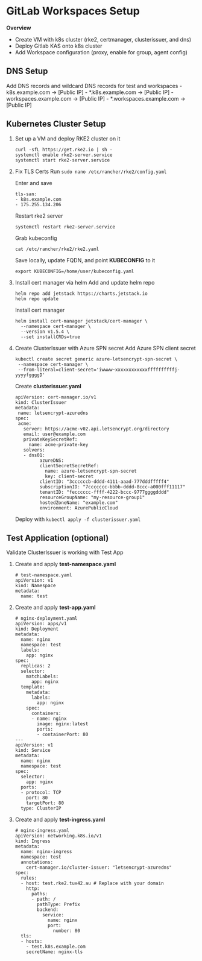 # GitLab Workspaces Setup

**Overview**
- Create VM with k8s cluster (rke2, certmanager, clusterissuer, and dns)
- Deploy Gitlab KAS onto k8s cluster
- Add Workspace configuration (proxy, enable for group, agent config)

## DNS Setup
Add DNS records and wildcard DNS records for test and workspaces
  	- k8s.example.com -> [Public IP]
  	- *.k8s.example.com -> [Public IP]
  	- workspaces.example.com -> [Public IP]
  	- *.workspaces.example.com -> [Public IP]

## Kubernetes Cluster Setup
1. Set up a VM and deploy RKE2 cluster on it
    ```
    curl -sfL https://get.rke2.io | sh -
    systemctl enable rke2-server.service
    systemctl start rke2-server.service
    ```
2. Fix TLS Certs
    Run `sudo nano /etc/rancher/rke2/config.yaml`

    Enter and save
    ```
    tls-san:
    - k8s.example.com
    - 175.255.134.206
    ```
    Restart rke2 server
    ```
    systemctl restart rke2-server.service
    ```
    Grab kubeconfig
    ```
    cat /etc/rancher/rke2/rke2.yaml
    ```
    Save locally, update FQDN, and point **KUBECONFIG** to it
    ```
    export KUBECONFIG=/home/user/kubeconfig.yaml
    ```

3. Install cert manager via helm
    Add and update helm repo
    ```
    helm repo add jetstack https://charts.jetstack.io
    helm repo update
    ```
    Install cert manager
    ```
    helm install cert-manager jetstack/cert-manager \
      --namespace cert-manager \
      --version v1.5.4 \
      --set installCRDs=true
    ```
   
4. Create ClusterIssuer with Azure SPN secret
    Add Azure SPN client secret
    ```
    kubectl create secret generic azure-letsencrypt-spn-secret \
     --namespace cert-manager \
     --from-literal=client-secret='iwwww~xxxxxxxxxxxxffffffffffj-yyyyfggggD' 
    ```
    Create **clusterissuer.yaml**
    ```
    apiVersion: cert-manager.io/v1
    kind: ClusterIssuer
    metadata:
     name: letsencrypt-azuredns
    spec:
     acme:
       server: https://acme-v02.api.letsencrypt.org/directory
       email: user@example.com
       privateKeySecretRef:
         name: acme-private-key
       solvers:
       - dns01:
             azureDNS:
             clientSecretSecretRef:
               name: azure-letsencrypt-spn-secret
               key: client-secret
             clientID: "3ccccccb-dddd-4111-aaad-777dddfffff4"
             subscriptionID: "7ccccccc-bbbb-dddd-8ccc-a000fff11117"
             tenantID: "fecccccc-ffff-4222-bccc-9777ggggdddd"
             resourceGroupName: "my-resource-group1"
             hostedZoneName: "example.com"
             environment: AzurePublicCloud
    ```
    Deploy with `kubectl apply -f clusterissuer.yaml`

## Test Application (optional)

Validate ClusterIssuer is working with Test App

1. Create and apply **test-namespace.yaml**
    ```
    # test-namespace.yaml
    apiVersion: v1
    kind: Namespace
    metadata:
      name: test
    ```
2. Create and apply **test-app.yaml**
    ```
    # nginx-deployment.yaml
    apiVersion: apps/v1
    kind: Deployment
    metadata:
      name: nginx
      namespace: test
      labels:
        app: nginx
    spec:
      replicas: 2
      selector:
        matchLabels:
          app: nginx
      template:
        metadata:
          labels:
            app: nginx
        spec:
          containers:
          - name: nginx
            image: nginx:latest
            ports:
            - containerPort: 80
    ---
    apiVersion: v1
    kind: Service
    metadata:
      name: nginx
      namespace: test
    spec:
      selector:
        app: nginx
      ports:
      - protocol: TCP
        port: 80
        targetPort: 80
      type: ClusterIP
    ```
3. Create and apply **test-ingress.yaml**
    ```
    # nginx-ingress.yaml
    apiVersion: networking.k8s.io/v1
    kind: Ingress
    metadata:
      name: nginx-ingress
      namespace: test
      annotations:
        cert-manager.io/cluster-issuer: "letsencrypt-azuredns"
    spec:
      rules:
      - host: test.rke2.tux42.au # Replace with your domain
        http:
          paths:
          - path: /
            pathType: Prefix
            backend:
              service:
                name: nginx
                port:
                  number: 80
      tls:
      - hosts:
        - test.k8s.example.com
        secretName: nginx-tls
    ```
    
